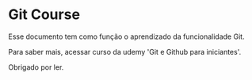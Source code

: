 # Git Course

Esse documento tem como função o aprendizado da funcionalidade Git.

Para saber mais, acessar curso da udemy 'Git e Github para iniciantes'.

Obrigado por ler.
